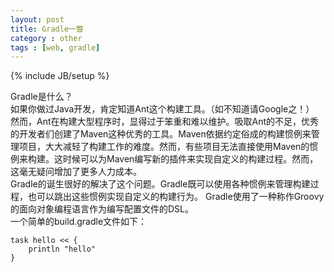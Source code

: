 ```yaml
---
layout: post
title: Gradle一瞥
category : other
tags : [web, gradle]
---
```

{% include JB/setup %}


Gradle是什么？  
如果你做过Java开发，肯定知道Ant这个构建工具。（如不知道请Google之！）  
然而，Ant在构建大型程序时，显得过于笨重和难以维护。吸取Ant的不足，优秀的开发者们创建了Maven这种优秀的工具。Maven依据约定俗成的构建惯例来管理项目，大大减轻了构建工作的难度。然而，有些项目无法直接使用Maven的惯例来构建。这时候可以为Maven编写新的插件来实现自定义的构建过程。然而，这毫无疑问增加了更多人力成本。  
Gradle的诞生很好的解决了这个问题。Gradle既可以使用各种惯例来管理构建过程，也可以跳出这些惯例实现自定义的构建行为。  Gradle使用了一种称作Groovy的面向对象编程语言作为编写配置文件的DSL。  
一个简单的build.gradle文件如下：

	task hello << {
	    println "hello"
	}

